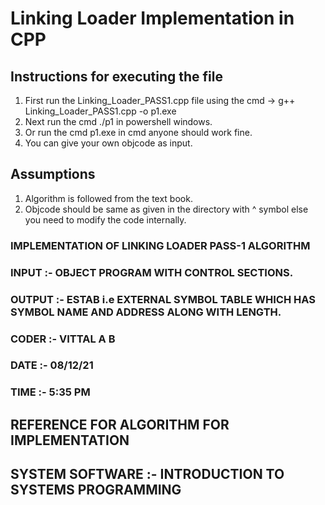 # Linking Loader Implementation in CPP 

## Instructions for executing the file

1. First run the Linking_Loader_PASS1.cpp file using the cmd -> g++ Linking_Loader_PASS1.cpp -o p1.exe
2. Next run the cmd ./p1 in powershell windows.
3. Or run the cmd p1.exe in cmd anyone should work fine.
4. You can give your own objcode as input.

## Assumptions

1. Algorithm is followed from the text book.
2. Objcode should be same as given in the directory with ^ symbol else you need to modify the code internally.


### IMPLEMENTATION OF LINKING LOADER PASS-1 ALGORITHM 

### INPUT  :- OBJECT PROGRAM WITH CONTROL SECTIONS.

### OUTPUT :- ESTAB i.e EXTERNAL SYMBOL TABLE WHICH HAS SYMBOL NAME AND ADDRESS ALONG WITH LENGTH.

### CODER :- VITTAL A B
### DATE  :- 08/12/21
### TIME  :- 5:35 PM 


## REFERENCE FOR ALGORITHM FOR IMPLEMENTATION
## SYSTEM SOFTWARE :- INTRODUCTION TO SYSTEMS PROGRAMMING







